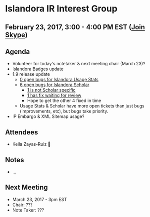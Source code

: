 # Islandora IR Interest Group
## February 23, 2017, 3:00 - 4:00 PM EST ([Join Skype](https://join.skype.com/s7ntDOmjhbjT))

## Agenda
* Volunteer for today's notetaker & next meeting chair (March 23)?
* Islandora Badges update
* 1.9 release update
  * [0 open bugs for Islandora Usage Stats](https://jira.duraspace.org/issues/?jql=project%20%3D%20ISLANDORA%20AND%20issuetype%20%3D%20Bug%20AND%20status%20in%20(Open%2C%20%22In%20Progress%22%2C%20Reopened%2C%20%22In%20Review%22)%20AND%20component%20%3D%20%22Usage%20Stats%22) 
  * [6 open bugs for Islandora Scholar](https://jira.duraspace.org/browse/ISLANDORA-1726?jql=project%20%3D%20ISLANDORA%20AND%20issuetype%20%3D%20Bug%20AND%20status%20in%20(Open%2C%20%22In%20Progress%22%2C%20Reopened%2C%20%22In%20Review%22)%20AND%20component%20%3D%20%22Scholar%20Module%22)
    * [1 is not Scholar specific](https://jira.duraspace.org/browse/ISLANDORA-1726)
    * [1 has fix waiting for review](https://jira.duraspace.org/browse/ISLANDORA-1100)
    * Hope to get the other 4 fixed in time
  * Usage Stats & Scholar have more open tickets than just bugs (improvements, etc), but bugs take priority.
* IP Embargo & XML Sitemap usage?

## Attendees
* Keila Zayas-Ruiz :chicken:


## Notes
* ...

## Next Meeting
* March 23, 2017 - 3pm EST
* Chair: ???
* Note Taker: ???

